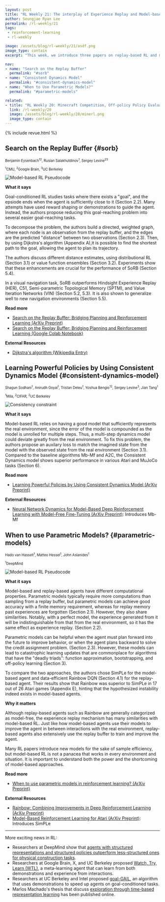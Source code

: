```yaml
---
layout: post
title: "RL Weekly 21: The interplay of Experience Replay and Model-based RL"
author: Seungjae Ryan Lee
permalink: /rl-weekly/21
tags:
 - reinforcement-learning
 - rl-weekly

image: /assets/blog/rl-weekly/21/asdf.png
image_type: contain
excerpt: "This week, we introduce three papers on replay-based RL and model-based RL. The first papers introduce SoRB, a way to combine experience replay and planning. The second paper introduce a consistency constraint to ensure that a model is consistent with the real environment. The final paper compare model-based agents with replay-based agents."

nav:
- name: "Search on the Replay Buffer"
  permalink: "#sorb"
- name: "Consistent Dynamics Model"
  permalink: "#consistent-dynamics-model"
- name: "When to Use Parametric Models?"
  permalink: "#parametric-models"

related:
- title: "RL Weekly 20: Minecraft Competition, Off-policy Policy Evaluation via Classification, and Soft-attention Agent for Interpretability"
  link: /rl-weekly/20
  image: /assets/blog/rl-weekly/20/minerl.png
  image_type: contain
---
```




{% include revue.html %}




## Search on the Replay Buffer {#sorb}

<p class="authors" style="font-size: 0.8em">
Benjamin Eysenbach<sup>12</sup>,
Ruslan Salakhutdinov<sup>1</sup>,
Sergey Levine<sup>23</sup>
</p>
<p class="authors__institutions" style="font-size: 0.8em">
    <sup>1</sup>CMU,
    <sup>2</sup>Google Brain,
    <sup>3</sup>UC Berkeley
</p>

<div class="w50" style="margin: 10px auto;">
  <img src="{{ absolute_url }}/assets/blog/rl-weekly/21/sorb.png" alt="Model-based RL Pseudocode">
</div>

**What it says**

Goal-conditioned RL studies tasks where there exists a "goal", and the epsiode ends when the agent is sufficiently close to it (Section 2.2). Many attempts have used reward shaping or demonstrations to guide the agent. Instead, the authors propose reducing this goal-reaching problem into several easier goal-reaching tasks.

To decompose the problem, the authors build a directed, weighted graph, where each node is an observation from the replay buffer, and the edges are the predicted "distance" between two observations (Section 2.3). Then, by using Dijkstra's algorithm (Appendix A),it is possible to find the shortest path to the goal, allowing the agent to plan its trajectory.

The authors discuss different distance estimates, using distributional RL (Section 3.1) or value function ensembles (Section 3.2). Experiments show that these enhancements are crucial for the performance of SoRB (Section 5.4).

In a visual navigation task, SoRB outperforms Hindsight Experience Replay (HER), C51, Semi-parametric Topological Memory (SPTM), and Value Iteration Networks (VIN) (Section 5.2, 5.3). It is also shown to generalize well to new navigation environments (Section 5.5).

**Read more**

- [Search on the Replay Buffer: Bridging Planning and Reinforcement Learning (ArXiv Preprint)](https://arxiv.org/abs/1906.05253)
- [Search on the Replay Buffer: Bridging Planning and Reinforcement Learning (Google Colab Notebook)](https://colab.research.google.com/drive/1GnyIypicdLf2g--tej3yZguLDkHUgEsk)

**External Resources**

- [Dijkstra's algorithm (Wikipedia Entry)](https://en.wikipedia.org/wiki/Dijkstra%27s_algorithm)







## Learning Powerful Policies by Using Consistent Dynamics Model {#consistent-dynamics-model}

<p class="authors" style="font-size: 0.8em">
Shagun Sodhani<sup>1</sup>,
Anirudh Goyal<sup>1</sup>,
Tristan Deleu<sup>1</sup>,
Yoshua Bengio<sup>12</sup>,
Sergey Levine<sup>3</sup>,
Jian Tang<sup>1</sup>
</p>
<p class="authors__institutions" style="font-size: 0.8em">
    <sup>1</sup>Mila,
    <sup>2</sup>CIFAR,
    <sup>2</sup>UC Berkeley
</p>

<div class="w100" style="margin: 10px auto;">
  <img src="{{ absolute_url }}/assets/blog/rl-weekly/21/consistent.png" alt="Consistency constraint">
</div>

**What it says**

Model-based RL relies on having a good model that sufficiently represents the real environment, since the error of the model is compounded as the model is unrolled for multiple steps. Thus, a multi-step dynamics model could deviate greatly from the real environment. To fix this problem, the authors propose an auxilary loss to match the imagined state from the model with the observed state from the real environment (Section 3.1). Compared to the baseline algorithms Mb-Mf and A2C, the Consistent Dynamics model shows superior performance in various Atari and MuJoCo tasks (Section 6).

**Read more**

- [Learning Powerful Policies by Using Consistent Dynamics Model (ArXiv Preprint)](https://arxiv.org/abs/1906.04355)

**External Resources**

- [Neural Network Dynamics for Model-Based Deep Reinforcement Learning with Model-Free Fine-Tuning (ArXiv Preprint)](https://arxiv.org/abs/1708.02596): Introduces Mb-Mf






## When to use Parametric Models? {#parametric-models}

<p class="authors" style="font-size: 0.8em">
Hado van Hasselt<sup>1</sup>,
Matteo Hessel<sup>1</sup>,
John Aslanides<sup>1</sup>
</p>
<p class="authors__institutions" style="font-size: 0.8em">
    <sup>1</sup>DeepMind
</p>

<div class="w40" style="margin: 10px auto;">
  <img src="{{ absolute_url }}/assets/blog/rl-weekly/21/mbrl.png" alt="Model-based RL Pseudocode">
</div>

**What it says**

Model-based and replay-based agents have different computational properties. Parametric models typically require more computations than sampling from a replay buffer, but parametric models can achieve good accuracy with a finite memory requirement, whereas for replay memory past experiences are forgotten (Section 2.1). However, they also share similarities. Notably, with a perfect model, the experience generated from it will be indistinguishable from that from the real environment, so it has the same effect as experience replay. (Section 2.2).

Parametric models can be helpful when the agent must plan forward into the future to improve behavior, or when the agent plans backward to solve the credit assignment problem. (Section 2.3). However, these models can lead to catastrophic learning updates that are commonplace for algorithms that have the "deadly triads": function approximation, bootstrapping, and off-policy learning (Section 3).

To compare the two approaches, the authors chose SimPLe for the model-based agent and data-efficient Rainbow DQN (Section 4.1) for the replay-based agent. Their results show that Rainbow was superior to SimPLe in 17 out of 26 Atari games (Appendix E), hinting that the hypothesized instability indeed exists in model-based agents.

**Why it matters**

Although replay-based agents such as Rainbow are generally categorized as model-free, the experience replay mechanism has many similarities with model-based RL. Just like how model-based agents use their models to improve the agent in between interactions with the real environment, replay-based agents also extensively use the replay buffer to train and improve the agent.

Many RL papers introduce new models for the sake of sample efficiency, but model-based RL is not a panacea that works in every environment and situation. It is important to understand both the power and the shortcoming of model-based approaches.

**Read more**

- [When to use parametric models in reinforcement learning? (ArXiv Preprint)](https://arxiv.org/abs/1906.05243)

**External Resources**

- [Rainbow: Combining Improvements in Deep Reinforcement Learning (ArXiv Preprint)](https://arxiv.org/abs/1710.02298)
- [Model-Based Reinforcement Learning for Atari (ArXiv Preprint)](https://arxiv.org/abs/1903.00374): Introduces SimPLe






---

More exciting news in RL:

- Researchers at DeepMind show that [agents with structured representations and structured policies outperform less-structured ones for physical construction tasks](https://arxiv.org/abs/1904.03177).
- Researchers at Google Brain, X, and UC Berkeley proposed [Watch, Try, Learn (WTL)](https://arxiv.org/abs/1906.03352), a meta-learning agent that can learn from both demonstrations and experience from interactions.
- Researchers at UC Berkeley and Intel proposed [goal-GAIL](https://sites.google.com/view/goalconditioned-il/), an algorithm that uses demonstrations to speed up agents on goal-conditioned tasks.
- Marlos Machado's thesis that discuss [exploration through time-based representation learning](https://era.library.ualberta.ca/items/581b87e0-a777-40a1-9776-f85a85864d6c/) has been published online.
